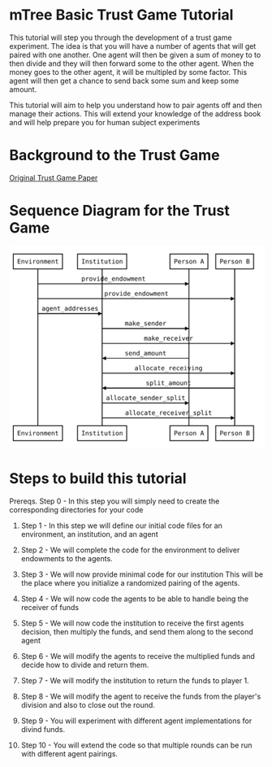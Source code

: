# mTree Basic Trust Game Tutorial

This tutorial will step you through the development of a trust game experiment. The idea is that you will have a number of agents that will get paired with one another. One agent will then be given a sum of money to to then divide and they will then forward some to the other agent. When the money goes to the other agent, it will be multipled by some factor. This agent will then get a chance to send back some sum and keep some amount.

This tutorial will aim to help you understand how to pair agents off and then manage their actions. This will extend your knowledge of the address book and will help prepare you for human subject experiments

# Background to the Trust Game

[Original Trust Game Paper](https://econweb.ucsd.edu/~jandreon/Econ264/papers/Berg%20et%20al%20GEB%201995.pdf)

# Sequence Diagram for the Trust Game

![Basic Auction Sequence Diagram](https://raw.githubusercontent.com/gmucsn/mTree_learning_exercises/main/basic_trust_game/trust_game_diagram.svg)

# Steps to build this tutorial

Prereqs. Step 0 - In this step you will simply need to create the corresponding directories for your code

1. Step 1 - In this step we will define our initial code files for an environment, an institution, and an agent

2. Step 2 - We will complete the code for the environment to deliver endowments to the agents. 

3. Step 3 - We will now provide minimal code for our institution  This will be the place where you initialize a randomized pairing of the agents. 

4. Step 4 - We will now code the agents to be able to handle being the receiver of funds

5. Step 5 - We will now code the institution to receive the first agents decision, then multiply the funds, and send them along to the second agent

6. Step 6 - We will modify the agents to receive the multiplied funds and decide how to divide and return them.

7. Step 7 - We will modify the institution to return the funds to player 1.

8. Step 8 - We will modify the agent to receive the funds from the player's division and also to close out the round.

9. Step 9 - You will experiment with different agent implementations for divind funds.

10. Step 10 - You will extend the code so that multiple rounds can be run with different agent pairings.